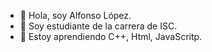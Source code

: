 - 👋  Hola, soy Alfonso López.
- 👀  Soy estudiante de la carrera de ISC.
- 🌱  Estoy aprendiendo C++, Html, JavaScritp.

<!---
AlfonsoLG12r/AlfonsoLG12r is a ✨ special ✨ repository because its `README.md` (this file) appears on your GitHub profile.
You can click the Preview link to take a look at your changes.
--->

